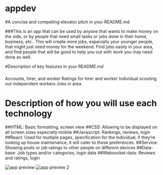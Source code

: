 # appdev


#A concise and compelling elevator pitch in your README.md

###This is an app that can be used by anyone that wants to make money on the side, or by people that need small tasks or jobs done in their home, business, etc.. This will create more jobs, especially your younger people, that might just need money for the weekend. Find jobs easily in your area, and find people that will be good to help you out with work you may need done as well.

#Description of key features in your README.md

###
Accounts, hirer, and worker
Ratings for hirer and worker
Individual scouting out independent workers
Jobs in area

# Description of how you will use each technology
##HTML: Basic formatting, screen view
##CSS: Allowing to be displayed on all screen sizes especially mobile
##Javascript: Rankings, reviews, login
##React: Used for multiple pages, specification for the individual, if they’re looking up house maintenance, it will cater to those preferences.
##Service: Showing posts or job ratings to other people on different devices
##Data-base: Job types and/or categories, login data
##Websocket-data: Reviews and ratings, login




![app preview](https://github.com/user-attachments/assets/f135dc7e-ec72-4f27-bbe9-88af2bd4bd07)
![app preview 2](https://github.com/user-attachments/assets/b5e9d676-5bd5-4816-a6f4-d2e29c809c7c)
